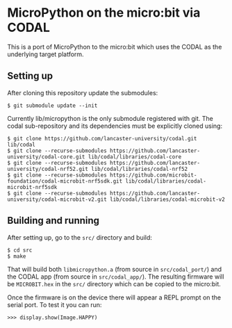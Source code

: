 MicroPython on the micro:bit via CODAL
======================================

This is a port of MicroPython to the micro:bit which uses the CODAL as the
underlying target platform.

Setting up
----------

After cloning this repository update the submodules:

    $ git submodule update --init

Currently lib/micropython is the only submodule registered with git.  The codal
sub-repository and its dependencies must be explicitly cloned using:

    $ git clone https://github.com/lancaster-university/codal.git lib/codal
    $ git clone --recurse-submodules https://github.com/lancaster-university/codal-core.git lib/codal/libraries/codal-core
    $ git clone --recurse-submodules https://github.com/lancaster-university/codal-nrf52.git lib/codal/libraries/codal-nrf52
    $ git clone --recurse-submodules https://github.com/microbit-foundation/codal-microbit-nrf5sdk.git lib/codal/libraries/codal-microbit-nrf5sdk
    $ git clone --recurse-submodules https://github.com/lancaster-university/codal-microbit-v2.git lib/codal/libraries/codal-microbit-v2

Building and running
--------------------

After setting up, go to the `src/` directory and build:

    $ cd src
    $ make

That will build both `libmicropython.a` (from source in `src/codal_port/`) and
the CODAL app (from source in `src/codal_app/`).  The resulting firmware will be
`MICROBIT.hex` in the `src/` directory which can be copied to the micro:bit.

Once the firmware is on the device there will appear a REPL prompt on the serial
port.  To test it you can run:

    >>> display.show(Image.HAPPY)

